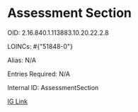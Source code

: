 # Assessment Section

OID: 2.16.840.1.113883.10.20.22.2.8

LOINCs: #{"51848-0"}

Alias: N/A

Entries Required: N/A

Internal ID: AssessmentSection

[IG Link](https://www.hl7.org/ccdasearch/templates/2.16.840.1.113883.10.20.22.2.8.html)

